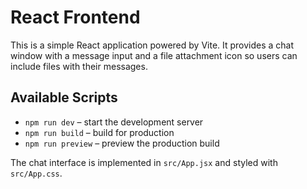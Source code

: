 # React Frontend

This is a simple React application powered by Vite. It provides a chat window with a message input and a file attachment icon so users can include files with their messages.

## Available Scripts

- `npm run dev` – start the development server
- `npm run build` – build for production
- `npm run preview` – preview the production build

The chat interface is implemented in `src/App.jsx` and styled with `src/App.css`.
